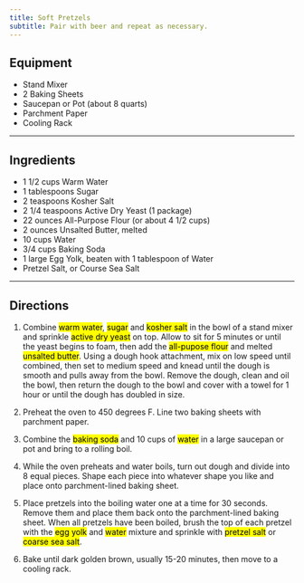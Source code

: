 ```yaml
---
title: Soft Pretzels
subtitle: Pair with beer and repeat as necessary.
---
```


## Equipment
- Stand Mixer
- 2 Baking Sheets
- Saucepan or Pot (about 8 quarts)
- Parchment Paper
- Cooling Rack

---

## Ingredients
- 1 1/2 cups Warm Water
- 1 tablespoons Sugar
- 2 teaspoons Kosher Salt
- 2 1/4 teaspoons Active Dry Yeast (1 package)
- 22 ounces All-Purpose Flour (or about 4 1/2 cups)
- 2 ounces Unsalted Butter, melted
- 10 cups Water
- 3/4 cups Baking Soda
- 1 large Egg Yolk, beaten with 1 tablespoon of Water
- Pretzel Salt, or Course Sea Salt

---

## Directions
1. Combine <mark>warm water</mark>, <mark>sugar</mark> and <mark>kosher salt</mark> in the bowl of a stand mixer and sprinkle <mark>active dry yeast</mark> on top. Allow to sit for 5 minutes or until the yeast begins to foam, then add the <mark> all-pupose flour</mark> and melted <mark>unsalted butter</mark>. Using a dough hook attachment, mix on low speed until combined, then set to medium speed and knead until the dough is smooth and pulls away from the bowl. Remove the dough, clean and oil the bowl, then return the dough to the bowl and cover with a towel for 1 hour or until the dough has doubled in size.

2. Preheat the oven to 450 degrees F. Line two baking sheets with parchment paper.

3. Combine the <mark>baking soda</mark> and 10 cups of <mark>water</mark> in a large saucepan or pot and bring to a rolling boil.

4. While the oven preheats and water boils, turn out dough and divide into 8 equal pieces. Shape each piece into whatever shape you like and place onto parchment-lined baking sheet.

5. Place pretzels into the boiling water one at a time for 30 seconds. Remove them and place them back onto the parchment-lined baking sheet. When all pretzels have been boiled, brush the top of each pretzel with the <mark>egg yolk</mark> and <mark>water</mark> mixture and sprinkle with <mark>pretzel salt</mark> or <mark>coarse sea salt</mark>.

6. Bake until dark golden brown, usually 15-20 minutes, then move to a cooling rack.
